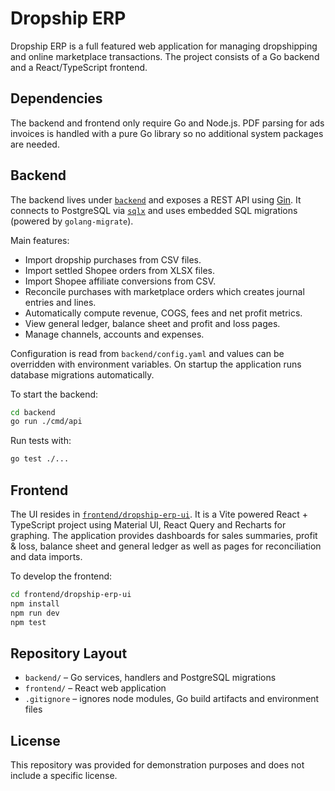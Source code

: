 # Dropship ERP

Dropship ERP is a full featured web application for managing dropshipping and
online marketplace transactions.  The project consists of a Go backend and a
React/TypeScript frontend.

## Dependencies

The backend and frontend only require Go and Node.js. PDF parsing for ads
invoices is handled with a pure Go library so no additional system packages are
needed.

## Backend

The backend lives under [`backend`](backend) and exposes a REST API using [Gin](https://github.com/gin-gonic/gin). It connects to PostgreSQL via [`sqlx`](https://github.com/jmoiron/sqlx) and uses embedded SQL migrations (powered by `golang-migrate`).

Main features:

- Import dropship purchases from CSV files.
- Import settled Shopee orders from XLSX files.
- Import Shopee affiliate conversions from CSV.
- Reconcile purchases with marketplace orders which creates journal entries and
  lines.
- Automatically compute revenue, COGS, fees and net profit metrics.
- View general ledger, balance sheet and profit and loss pages.
- Manage channels, accounts and expenses.

Configuration is read from `backend/config.yaml` and values can be overridden
with environment variables. On startup the application runs database migrations
automatically.

To start the backend:

```bash
cd backend
go run ./cmd/api
```

Run tests with:

```bash
go test ./...
```

## Frontend

The UI resides in [`frontend/dropship-erp-ui`](frontend/dropship-erp-ui). It is
a Vite powered React + TypeScript project using Material UI, React Query and
Recharts for graphing. The application provides dashboards for sales summaries,
profit & loss, balance sheet and general ledger as well as pages for
reconciliation and data imports.

To develop the frontend:

```bash
cd frontend/dropship-erp-ui
npm install
npm run dev
npm test
```

## Repository Layout

- `backend/` – Go services, handlers and PostgreSQL migrations
- `frontend/` – React web application
- `.gitignore` – ignores node modules, Go build artifacts and environment files

## License

This repository was provided for demonstration purposes and does not include a specific license.
